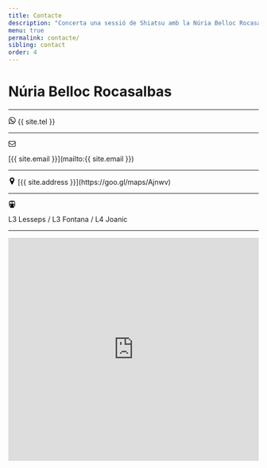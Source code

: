 ```yaml
---
title: Contacte
description: "Concerta una sessió de Shiatsu amb la Núria Belloc Rocasalbas. Terapeuta de Shiatsu a Barcelona."
menu: true
permalink: contacte/
sibling: contact
order: 4
---
```


# Núria Belloc Rocasalbas

---

<svg xmlns="http://www.w3.org/2000/svg" width="15" height="15" viewBox="0 0 15 15" >
  <path
     d="m 9.47786,8.2109002 q 0.11849,0 0.88868,0.4011 0.77018,0.401 0.81575,0.4831 0.0182,0.045 0.0182,0.1367 0,0.3007998 -0.15495,0.6926995 Q 10.89971,10.28 10.39841,10.5215 9.89711,10.763 9.46872,10.763 8.94919,10.763 7.73695,10.1979 6.84372,9.7877997 6.18747,9.1224002 q -0.65625,-0.6654 -1.34896,-1.6862 -0.65625,-0.9753 -0.64713,-1.7682 v -0.073 q 0.0273,-0.8295 0.67448,-1.4401 0.21875,-0.2006 0.47395,-0.2006 0.0547,0 0.16407,0.014 0.10937,0.014 0.17317,0.014 0.17318,0 0.24154,0.059 0.0684,0.059 0.14128,0.2507 0.0729,0.1823 0.30078,0.8021 0.22786,0.6198 0.22786,0.6836 0,0.1914 -0.31445,0.524 -0.31445,0.3327 -0.31445,0.4239 0,0.064 0.0456,0.1367 0.30989,0.6654 0.92969,1.2487 0.51041,0.4831 1.3763,0.9206 0.10937,0.064 0.20052,0.064 0.13672,0 0.49219,-0.4421 0.35547,-0.4421 0.47395,-0.4421 z M 7.6276,13.0417 q 1.15756,0 2.21941,-0.4558 1.06184,-0.4557 1.82747,-1.2213 0.76562,-0.7656 1.22135,-1.8275 0.45573,-1.0617998 0.45573,-2.2193998 0,-1.1575 -0.45573,-2.2194 -0.45573,-1.0618 -1.22135,-1.8275 -0.76563,-0.7656 -1.82747,-1.2213 -1.06185,-0.4557 -2.21941,-0.4557 -1.15755,0 -2.2194,0.4557 -1.06185,0.4557 -1.82747,1.2213 -0.76563,0.7657 -1.22135,1.8275 -0.45573,1.0619 -0.45573,2.2194 0,1.8503 1.09375,3.3541998 l -0.72006,2.1237 2.20573,-0.7018 q 1.44011,0.9479 3.14453,0.9479 z m 0,-12.59639973 q 1.39454,0 2.66602,0.54689996 1.27148,0.54689997 2.19206,1.46739997 0.92057,0.9206 1.46745,2.1921 0.54687,1.2715 0.54687,2.666 0,1.3946 -0.54687,2.6659995 -0.54688,1.2715003 -1.46745,2.1921003 -0.92058,0.9206 -2.19206,1.4674 -1.27148,0.5469 -2.66602,0.5469 -1.77734,0 -3.32682,-0.8568 L 0.5,14.5547 1.73958,10.8633 Q 0.75521,9.2409002 0.75521,7.3177002 q 0,-1.3945 0.54687,-2.666 0.54688,-1.2715 1.46745,-2.1921 Q 3.6901,1.5391002 4.96159,0.99220023 6.23307,0.44530027 7.6276,0.44530027 z"
     />
</svg>
{{ site.tel }}

---

<svg xmlns="http://www.w3.org/2000/svg" width="15" height="15" viewBox="0 0 15 15">
  <path
     d="m 13.5,11.75 v -6 Q 13.25,6.0312 12.960938,6.2656 10.867188,7.875 9.6328125,8.9062 9.234375,9.2422 8.984375,9.4297 8.734375,9.6172 8.3085938,9.8086 7.8828125,10 7.5078125,10 H 7.4921875 Q 7.1171875,10 6.6914063,9.8086 6.265625,9.6172 6.015625,9.4297 5.765625,9.2422 5.3671875,8.9062 4.1328125,7.875 2.0390625,6.2656 1.75,6.0312 1.5,5.75 v 6 q 0,0.1016 0.074219,0.1758 Q 1.6484375,12 1.75,12 h 11.5 q 0.101562,0 0.175781,-0.074 Q 13.5,11.8516 13.5,11.75 z m 0,-8.2109 V 3.3477 L 13.4961,3.2461 13.47266,3.1481 13.42969,3.0781 13.35938,3.0191 13.25,3 H 1.75 Q 1.6484375,3 1.5742188,3.074 1.5,3.1484 1.5,3.25 1.5,4.5625 2.6484375,5.4687 4.15625,6.6562 5.78125,7.9453 5.828125,7.9843 6.0546875,8.1758 6.28125,8.3672 6.4140625,8.4687 6.546875,8.5703 6.7617187,8.7148 6.9765625,8.8594 7.15625,8.9297 q 0.1796875,0.07 0.3359375,0.07 h 0.015625 q 0.15625,0 0.3359375,-0.07 Q 8.0234375,8.8597 8.2382813,8.7148 8.453125,8.5703 8.5859375,8.4687 8.71875,8.3672 8.9453125,8.1758 9.171875,7.9844 9.21875,7.9453 10.84375,6.6562 12.351562,5.4687 12.773438,5.1328 13.136719,4.5664 13.5,4 13.5,3.5391 z m 1,-0.2891 v 8.5 q 0,0.5156 -0.367188,0.8828 Q 13.765625,13 13.25,13 H 1.75 Q 1.234375,13 0.8671875,12.6328 0.5,12.2656 0.5,11.75 V 3.25 Q 0.5,2.7344 0.8671875,2.3672 1.234375,2 1.75,2 h 11.5 Q 13.765625,2 14.132812,2.3672 14.5,2.7344 14.5,3.25 z"/>
</svg>

[{{ site.email }}](mailto:{{ site.email }})

---

<svg xmlns="http://www.w3.org/2000/svg" width="15" height="15" viewBox="0 0 15 15">
  <path
     d="m 9.833335,5.1667 q 0,-0.9662 -0.68359,-1.6498 -0.6836,-0.6836 -1.64974,-0.6836 -0.96615,0 -1.64974,0.6836 -0.6836,0.6836 -0.6836,1.6498 0,0.9661 0.6836,1.6497 0.68359,0.6836 1.64974,0.6836 0.96614,0 1.64974,-0.6836 0.68359,-0.6836 0.68359,-1.6497 z m 2.33333,0 q 0,0.9935 -0.30078,1.6315 l -3.31771,7.0547 q -0.14583,0.3007 -0.43294,0.4739 -0.28711,0.1732 -0.61523,0.1732 -0.32813,0 -0.61524,-0.1732 -0.28711,-0.1732 -0.42383,-0.4739 L 3.134115,6.7982 q -0.30078,-0.638 -0.30078,-1.6315 0,-1.9323 1.36719,-3.2995 Q 5.567715,0.5 7.500005,0.5 q 1.93229,0 3.29948,1.3672 1.36718,1.3672 1.36718,3.2995 z"/>
</svg> [{{ site.address }}](https://goo.gl/maps/Ajnwv)

---

<svg xmlns="http://www.w3.org/2000/svg" width="15" height="15" viewBox="0 0 15 15">
  <path
     d="m 10,0.5 q 1.44531,0 2.47266,0.7305 Q 13.5,1.9609 13.5,3 v 7 q 0,1.0156 -0.98047,1.7344 -0.98047,0.7187 -2.38672,0.7578 l 1.66407,1.5781 q 0.125,0.1172 0.0625,0.2734 Q 11.79688,14.5 11.625,14.5 h -8.25 q -0.17187,0 -0.23437,-0.1563 -0.0625,-0.1562 0.0625,-0.2734 L 4.86719,12.4922 Q 3.46094,12.4532 2.48047,11.7344 1.5,11.0156 1.5,10 V 3 Q 1.5,1.9609 2.52734,1.2305 3.55469,0.5 5,0.5 h 5 z M 3.75,10.75 q 0.51563,0 0.88281,-0.3672 Q 5,10.0156 5,9.5 5,8.9844 4.63281,8.6172 4.26563,8.25 3.75,8.25 3.23438,8.25 2.86719,8.6172 2.5,8.9844 2.5,9.5 2.5,10.0156 2.86719,10.3828 3.23438,10.75 3.75,10.75 z M 7,6.5 v -4 H 2.75 v 4 H 7 z m 4.25,4.25 q 0.51563,0 0.88281,-0.3672 Q 12.5,10.0156 12.5,9.5 12.5,8.9844 12.13281,8.6172 11.76563,8.25 11.25,8.25 10.73438,8.25 10.36719,8.6172 10,8.9844 10,9.5 10,10.0156 10.36719,10.3828 10.73438,10.75 11.25,10.75 z M 12.5,6.5 v -4 H 8 v 4 h 4.5 z"/>
</svg>

<span class="l3">L3</span> Lesseps / <span class="l3">L3</span> Fontana / <span class="l4">L4</span> Joanic

---

<iframe
  src="https://www.google.com/maps/embed?pb=!1m14!1m8!1m3!1d2992.398736453312!2d2.1586423!3d41.408862299999996!3m2!1i1024!2i768!4f13.1!3m3!1m2!1s0x12a4a2ba36777bed%3A0x8854a6dbf200d4fb!2sCarrer+de+Sors%2C+10%2C+08024+Barcelona!5e0!3m2!1sca!2ses!4v1423177515170" width="100%" height="450" frameborder="0" style="border:0">
</iframe>
